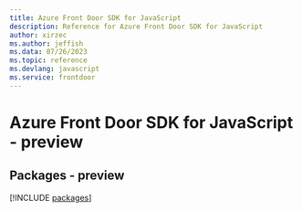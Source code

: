 ```yaml
---
title: Azure Front Door SDK for JavaScript
description: Reference for Azure Front Door SDK for JavaScript
author: xirzec
ms.author: jeffish
ms.data: 07/26/2023
ms.topic: reference
ms.devlang: javascript
ms.service: frontdoor
---
```

# Azure Front Door SDK for JavaScript - preview
## Packages - preview
[!INCLUDE [packages](front-door-index.md)]